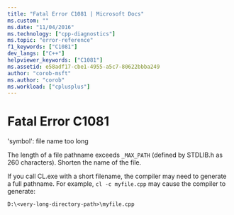 ```yaml
---
title: "Fatal Error C1081 | Microsoft Docs"
ms.custom: ""
ms.date: "11/04/2016"
ms.technology: ["cpp-diagnostics"]
ms.topic: "error-reference"
f1_keywords: ["C1081"]
dev_langs: ["C++"]
helpviewer_keywords: ["C1081"]
ms.assetid: e58adf17-cbe1-4955-a5c7-80622bbba249
author: "corob-msft"
ms.author: "corob"
ms.workload: ["cplusplus"]
---
```

# Fatal Error C1081
'symbol': file name too long  
  
 The length of a file pathname exceeds `_MAX_PATH` (defined by STDLIB.h as 260 characters). Shorten the name of the file.  
  
 If you call CL.exe with a short filename, the compiler may need to generate a full pathname. For example, `cl -c myfile.cpp` may cause the compiler to generate:  
  
```  
D:\<very-long-directory-path>\myfile.cpp  
```